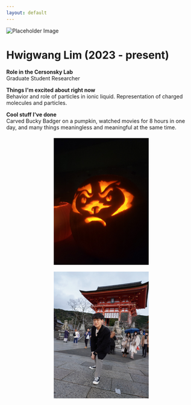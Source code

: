 ```yaml
---
layout: default
---
```


<head>
<style>
.profile-container {
 display: flex;
 flex-direction: row;
 flex-wrap: wrap;
 justify-content: center;
 align-items: center;
 gap: 15px 15px;
 max-width: 100%;
 margin-left: auto;
 margin-right: auto;
 margin-top: 20px;
 margin-bottom: 20px;
}
.extra {
 object-fit: cover;
 text-align: center;
 max-width: 20em;
 max-height: 24em;
}
.profile {
 width: 32em;
 height: 32em;
 object-fit: cover;
}

@media print, screen and (max-width: 720px) {
 .profile {
  width: 100%;
 }
}

</style>
</head>


<!-- Replace `example_student` with your name -->
<img src="/assets/img/hwigwang_lim.png" alt="Placeholder Image" class="center profile">

<!-- Replace `Example Student` with your name and include your start date-->
# **Hwigwang Lim (2023 - present)**

<!-- Choose your title -- feel free to be professionally silly -->
**Role in the Cersonsky Lab**\
Graduate Student Researcher

<!-- Name at least one research topic amongst this list -->
**Things I'm excited about right now**\
Behavior and role of particles in ionic liquid. Representation of charged molecules and particles.

<!-- Ultimately, we'll use this section to
     include papers and talks, and contributions
     But for now put whatever you want -->
**Cool stuff I've done**\
Carved Bucky Badger on a pumpkin, watched movies for 8 hours in one day, and many things meaningless and meaningful at the same time.


<!-- If you have photos you would like to exhibit,
     save them as `/assets/member_images/your_name_photo_#.png`
     and replace example_student below -->

<div class="profile-container">
<div>
<img src='/assets/img/hwigwang_lim_1.png' class="extra"> 
</div>
<div>
<img src='/assets/img/hwigwang_lim_2.png' class="extra">
</div>
</div>



